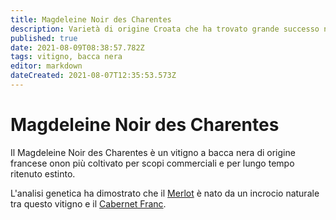 ```yaml
---
title: Magdeleine Noir des Charentes
description: Varietà di origine Croata che ha trovato grande successo nel sud Italia e in California, capace di produrre vini tra i più robusti al mondo 
published: true
date: 2021-08-09T08:38:57.782Z
tags: vitigno, bacca nera
editor: markdown
dateCreated: 2021-08-07T12:35:53.573Z
---
```


# Magdeleine Noir des Charentes

Il Magdeleine Noir des Charentes è un vitigno a bacca nera di origine francese onon più coltivato per scopi commerciali e per lungo tempo ritenuto estinto. 

L'analisi genetica ha dimostrato che il [Merlot](/vitigni/Francia/bacca-nera/merlot) è nato da un incrocio naturale tra questo vitigno e il [Cabernet Franc](/vitigni/Francia/bacca-nera/cabernet-franc).
